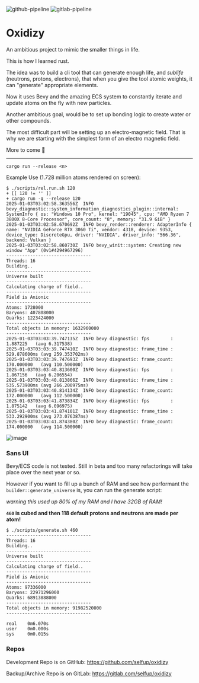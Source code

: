 ![github-pipeline](https://github.com/selfup/oxidizy/actions/workflows/rust.yml/badge.svg)
![gitlab-pipeline](https://gitlab.com/selfup/oxidizy/badges/main/pipeline.svg)

# Oxidizy

An ambitious project to mimic the smaller things in life.

This is how I learned rust.

The idea was to build a cli tool that can generate enough life, and _sublife_ (neutrons, protons, electrons), that when you give the tool atomic weights, it can "generate" appropriate elements.

Now it uses Bevy and the amazing ECS system to constantly iterate and update atoms on the fly with new particles.

Another ambitious goal, would be to set up bonding logic to create water or other compounds.

The most difficult part will be setting up an electro-magnetic field. That is why we are starting with the simplest form of an electro magnetic field.

More to come :rocket:

---

`cargo run --release <n>`

Example Use (1.728 million atoms rendered on screen):

```
$ ./scripts/rel.run.sh 120
+ [[ 120 != '' ]]
+ cargo run -q --release 120
2025-01-03T03:02:58.363556Z  INFO bevy_diagnostic::system_information_diagnostics_plugin::internal: SystemInfo { os: "Windows 10 Pro", kernel: "19045", cpu: "AMD Ryzen 7 3800X 8-Core Processor", core_count: "8", memory: "31.9 GiB" }
2025-01-03T03:02:58.670692Z  INFO bevy_render::renderer: AdapterInfo { name: "NVIDIA GeForce RTX 3060 Ti", vendor: 4318, device: 9353, device_type: DiscreteGpu, driver: "NVIDIA", driver_info: "566.36", backend: Vulkan }
2025-01-03T03:02:58.860730Z  INFO bevy_winit::system: Creating new window "App" (0v1#4294967296)
--------------------------------
Threads: 16
Building.. 
--------------------------------
Universe built
--------------------------------
Calculating charge of field..
--------------------------------
Field is Anionic
--------------------------------
Atoms: 1728000
Baryons: 407808000
Quarks: 1223424000
--------------------------------
Total objects in memory: 1632960000
--------------------------------
2025-01-03T03:03:39.747135Z  INFO bevy diagnostic: fps        :    1.887225   (avg 6.317538)
2025-01-03T03:03:39.747410Z  INFO bevy diagnostic: frame_time :  529.878600ms (avg 259.353702ms)
2025-01-03T03:03:39.747693Z  INFO bevy diagnostic: frame_count:  170.000000   (avg 110.500000)
2025-01-03T03:03:40.813600Z  INFO bevy diagnostic: fps        :    1.867156   (avg 6.206554)
2025-01-03T03:03:40.813866Z  INFO bevy diagnostic: frame_time :  535.573900ms (avg 266.200975ms)
2025-01-03T03:03:40.814134Z  INFO bevy diagnostic: frame_count:  172.000000   (avg 112.500000)
2025-01-03T03:03:41.873834Z  INFO bevy diagnostic: fps        :    1.875142   (avg 6.096975)
2025-01-03T03:03:41.874101Z  INFO bevy diagnostic: frame_time :  533.292900ms (avg 273.076387ms)
2025-01-03T03:03:41.874380Z  INFO bevy diagnostic: frame_count:  174.000000   (avg 114.500000)
```

![image](https://github.com/user-attachments/assets/dd767f05-5a4d-4304-9904-991d68ebb261)

### Sans UI

Bevy/ECS code is not tested. Still in beta and too many refactorings will take place over the next year or so.

However if you want to fill up a bunch of RAM and see how performant the `builder::generate_universe` is, you can run the generate script:

_warning this used up 80% of my RAM and I have 32GB of RAM!_

**`460` is cubed and then 118 default protons and neutrons are made per atom!**

```
$ ./scripts/generate.sh 460
--------------------------------
Threads: 16
Building..
--------------------------------
Universe built
--------------------------------
Calculating charge of field..
--------------------------------
Field is Anionic
--------------------------------
Atoms: 97336000
Baryons: 22971296000
Quarks: 68913888000
--------------------------------
Total objects in memory: 91982520000
--------------------------------

real    0m6.070s
user    0m0.000s
sys     0m0.015s
```

### Repos

Development Repo is on GitHub: https://github.com/selfup/oxidizy

Backup/Archive Repo is on GitLab: https://gitlab.com/selfup/oxidizy
